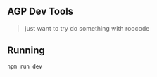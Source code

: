 ## AGP Dev Tools
> just want to try do something with roocode


## Running
``` bash
npm run dev
```
